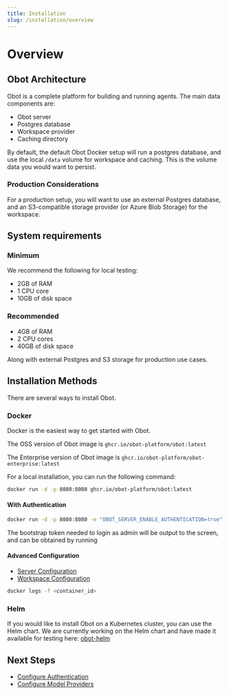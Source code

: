 ```yaml
---
title: Installation
slug: /installation/overview
---
```


# Overview

## Obot Architecture

Obot is a complete platform for building and running agents. The main data components are:

- Obot server
- Postgres database
- Workspace provider
- Caching directory

By default, the default Obot Docker setup will run a postgres database, and use the local `/data` volume for workspace and caching. This is the volume data you would want to persist.

### Production Considerations

For a production setup, you will want to use an external Postgres database, and an S3-compatible storage provider (or Azure Blob Storage) for the workspace.

## System requirements

### Minimum

We recommend the following for local testing:

- 2GB of RAM
- 1 CPU core
- 10GB of disk space

### Recommended

- 4GB of RAM
- 2 CPU cores
- 40GB of disk space

Along with external Postgres and S3 storage for production use cases.

## Installation Methods

There are several ways to install Obot.

### Docker

Docker is the easiest way to get started with Obot.

The OSS version of Obot image is `ghcr.io/obot-platform/obot:latest`

The Enterprise version of Obot image is `ghcr.io/obot-platform/obot-enterprise:latest`

For a local installation, you can run the following command:

```bash
docker run -d -p 8080:8080 ghcr.io/obot-platform/obot:latest
```

#### With Authentication

```bash
docker run -d -p 8080:8080 -e "OBOT_SERVER_ENABLE_AUTHENTICATION=true" ghcr.io/obot-platform/obot:latest
```

The bootstrap token needed to login as admin will be output to the screen, and can be obtained by running

#### Advanced Configuration

- [Server Configuration](/configuration/general)
- [Workspace Configuration](/configuration/workspace-provider)

```bash
docker logs -f <container_id>
```

### Helm

If you would like to install Obot on a Kubernetes cluster, you can use the Helm chart. We are currently working on the Helm chart and have made it available for testing here: [obot-helm](https://charts.obot.ai/)

## Next Steps

- [Configure Authentication](/configuration/auth-providers)
- [Configure Model Providers](/configuration/model-providers)
